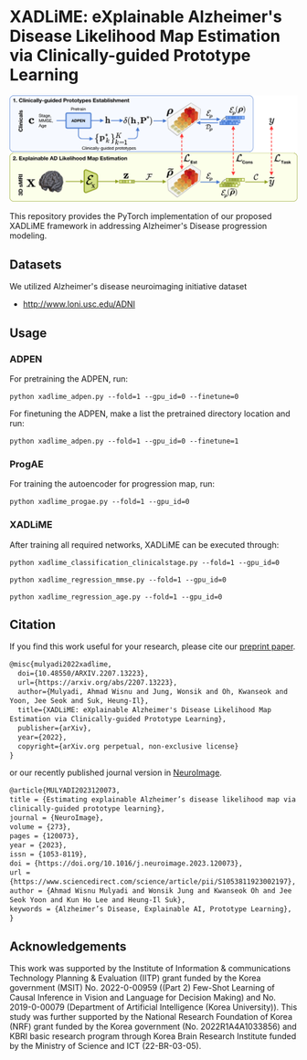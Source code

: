 # XADLiME: eXplainable Alzheimer's Disease Likelihood Map Estimation via Clinically-guided Prototype Learning
![XADLiME](image/xadlime.png)

This repository provides the PyTorch implementation of our proposed XADLiME framework in addressing Alzheimer's Disease progression modeling.

## Datasets
We utilized Alzheimer's disease neuroimaging initiative dataset
* http://www.loni.usc.edu/ADNI

## Usage
### ADPEN
For pretraining the ADPEN, run:
``` 
python xadlime_adpen.py --fold=1 --gpu_id=0 --finetune=0
```
For finetuning the ADPEN, make a list the pretrained directory location and run:
``` 
python xadlime_adpen.py --fold=1 --gpu_id=0 --finetune=1
```

### ProgAE
For training the autoencoder for progression map, run:
``` 
python xadlime_progae.py --fold=1 --gpu_id=0
```

### XADLiME
After training all required networks, XADLiME can be executed through:
``` 
python xadlime_classification_clinicalstage.py --fold=1 --gpu_id=0
```
``` 
python xadlime_regression_mmse.py --fold=1 --gpu_id=0
```
``` 
python xadlime_regression_age.py --fold=1 --gpu_id=0
```

## Citation
If you find this work useful for your research, please cite our [preprint paper](https://arxiv.org/abs/2207.13223).
```
@misc{mulyadi2022xadlime,
  doi={10.48550/ARXIV.2207.13223},
  url={https://arxiv.org/abs/2207.13223},
  author={Mulyadi, Ahmad Wisnu and Jung, Wonsik and Oh, Kwanseok and Yoon, Jee Seok and Suk, Heung-Il},
  title={XADLiME: eXplainable Alzheimer's Disease Likelihood Map Estimation via Clinically-guided Prototype Learning},
  publisher={arXiv},
  year={2022},
  copyright={arXiv.org perpetual, non-exclusive license}
}

```
or our recently published journal version in [NeuroImage](https://doi.org/10.1016/j.neuroimage.2023.120073).
```
@article{MULYADI2023120073,
title = {Estimating explainable Alzheimer’s disease likelihood map via clinically-guided prototype learning},
journal = {NeuroImage},
volume = {273},
pages = {120073},
year = {2023},
issn = {1053-8119},
doi = {https://doi.org/10.1016/j.neuroimage.2023.120073},
url = {https://www.sciencedirect.com/science/article/pii/S1053811923002197},
author = {Ahmad Wisnu Mulyadi and Wonsik Jung and Kwanseok Oh and Jee Seok Yoon and Kun Ho Lee and Heung-Il Suk},
keywords = {Alzheimer’s Disease, Explainable AI, Prototype Learning},
}
```
## Acknowledgements
This work was supported by the Institute of Information & communications Technology Planning & Evaluation (IITP) grant funded by the Korea government (MSIT) No. 2022-0-00959 ((Part 2) Few-Shot Learning of Causal Inference in Vision and Language for Decision Making) and No. 2019-0-00079 (Department of Artificial Intelligence (Korea University)). This study was further supported by the National Research Foundation of Korea (NRF) grant funded by the Korea government (No. 2022R1A4A1033856) and KBRI basic research program through Korea Brain Research Institute funded by the Ministry of Science and ICT (22-BR-03-05).

